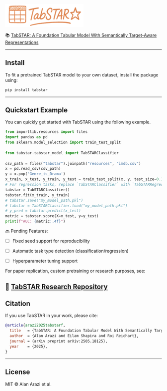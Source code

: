 <img src="https://raw.githubusercontent.com/alanarazi7/TabSTAR/main/figures/tabstar_logo.png" alt="TabSTAR Logo" width="50%">

📚 [TabSTAR: A Foundation Tabular Model With Semantically Target-Aware Representations](https://arxiv.org/abs/2505.18125)

---

## Install

To fit a pretrained TabSTAR model to your own dataset, install the package using:

```bash
pip install tabstar
```
---

## Quickstart Example

You can quickly get started with TabSTAR using the following example.

```python
from importlib.resources import files
import pandas as pd
from sklearn.model_selection import train_test_split

from tabstar.tabstar_model import TabSTARClassifier

csv_path = files("tabstar").joinpath("resources", "imdb.csv")
x = pd.read_csv(csv_path)
y = x.pop('Genre_is_Drama')
x_train, x_test, y_train, y_test = train_test_split(x, y, test_size=0.1)
# For regression tasks, replace `TabSTARClassifier` with `TabSTARRegressor`.
tabstar = TabSTARClassifier()
tabstar.fit(x_train, y_train)
# tabstar.save("my_model_path.pkl")
# tabstar = TabSTARClassifier.load("my_model_path.pkl")
# y_pred = tabstar.predict(x_test)
metric = tabstar.score(X=x_test, y=y_test)
print(f"AUC: {metric:.4f}")
```

🔜 Pending Features:
- [ ] Fixed seed support for reproducibility
- [ ] Automatic task type detection (classification/regression)
- [ ] Hyperparameter tuning support


For paper replication, custom pretraining or research purposes, see:

🔗 [TabSTAR Research Repository](https://github.com/alanarazi7/TabSTAR)
---

## Citation

If you use TabSTAR in your work, please cite:

```bibtex
@article{arazi2025tabstarf,
  title   = {TabSTAR: A Foundation Tabular Model With Semantically Target-Aware Representations},
  author  = {Alan Arazi and Eilam Shapira and Roi Reichart},
  journal = {arXiv preprint arXiv:2505.18125},
  year    = {2025},
}
```

---

## License

MIT © Alan Arazi et al.